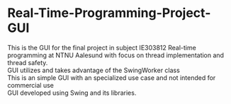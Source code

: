 # Real-Time-Programming-Project-GUI<br/>

This is the GUI for the final project in subject IE303812 Real-time programming at NTNU Aalesund with focus on thread implementation and thread safety.<br/>
GUI utilizes and takes advantage of the SwingWorker class<br/>
This is an simple GUI with an specialized use case and not intended for commercial use<br/>
GUI developed using Swing and its libraries. <br/>
